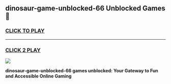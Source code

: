 
## dinosaur-game-unblocked-66 Unblocked Games👋
<h3>
<a href="https://news.freeplayer.one?title=dinosaur-game-unblocked-66&ref=16F">CLICK TO PLAY</a></h3>
<hr>

<h3>
<a href="https://news.freeplayer.one?title=dinosaur-game-unblocked-66&ref=16F">CLICK 2 PLAY</a>
  
</h3>

<a href="https://news.freeplayer.one?title=dinosaur-game-unblocked-66&ref=16F/"><img src="https://clearcache.store/games.png"></a>


**dinosaur-game-unblocked-66 games unblocked: Your Gateway to Fun and Accessible Online Gaming**
